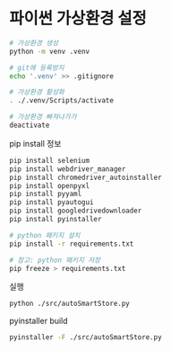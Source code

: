 # 파이썬 가상환경 설정

```bash
# 가상환경 생성
python -m venv .venv

# git에 등록방지
echo '.venv' >> .gitignore

# 가상환경 활성화
. ./.venv/Scripts/activate

# 가상환경 빠져나가가
deactivate
```

pip install 정보

```bash
pip install selenium
pip install webdriver_manager
pip install chromedriver_autoinstaller
pip install openpyxl
pip install pyyaml
pip install pyautogui
pip install googledrivedownloader
pip install pyinstaller
```

```bash
# python 패키지 설치
pip install -r requirements.txt

# 참고: python 패키지 저장
pip freeze > requirements.txt
```

실행

```bash
python ./src/autoSmartStore.py
```

pyinstaller build

```bash
pyinstaller -F ./src/autoSmartStore.py
```
